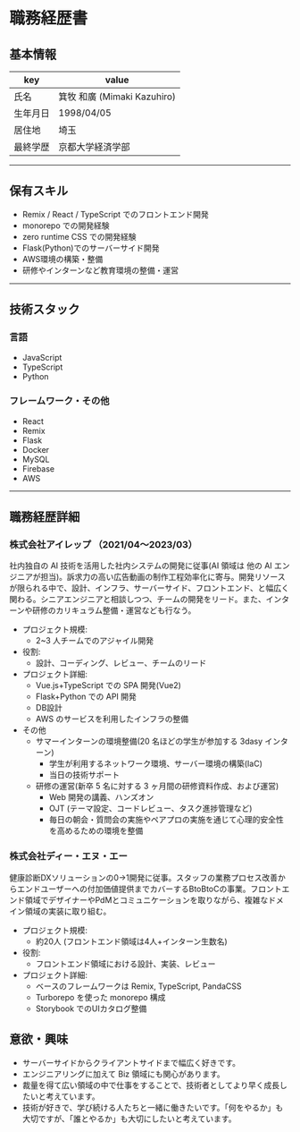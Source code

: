 # 職務経歴書

## 基本情報

| key      | value                       |
| -------- | --------------------------- |
| 氏名     | 箕牧 和廣 (Mimaki Kazuhiro) |
| 生年月日 | 1998/04/05                  |
| 居住地   | 埼玉                        |
| 最終学歴 | 京都大学経済学部            |

---

## 保有スキル

- Remix / React / TypeScript でのフロントエンド開発
- monorepo での開発経験
- zero runtime CSS での開発経験
- Flask(Python)でのサーバーサイド開発
- AWS環境の構築・整備
- 研修やインターンなど教育環境の整備・運営

---

## 技術スタック

### 言語

- JavaScript
- TypeScript
- Python

### フレームワーク・その他

- React
- Remix
- Flask
- Docker
- MySQL
- Firebase
- AWS

---

## 職務経歴詳細

### 株式会社アイレップ （2021/04〜2023/03）

社内独自の AI 技術を活用した社内システムの開発に従事(AI 領域は 他の AI エンジニアが担当)。訴求力の高い広告動画の制作工程効率化に寄与。開発リソースが限られる中で、設計、インフラ、サーバーサイド、フロントエンド、と幅広く関わる。シニアエンジニアと相談しつつ、チームの開発をリード。また、インターンや研修のカリキュラム整備・運営なども行なう。

- プロジェクト規模:
  - 2~3 人チームでのアジャイル開発
- 役割:
  - 設計、コーディング、レビュー、チームのリード
- プロジェクト詳細:
  - Vue.js+TypeScript での SPA 開発(Vue2)
  - Flask+Python での API 開発
  - DB設計
  - AWS のサービスを利用したインフラの整備
- その他
  - サマーインターンの環境整備(20 名ほどの学生が参加する 3dasy インターン)
    - 学生が利用するネットワーク環境、サーバー環境の構築(IaC)
    - 当日の技術サポート
  - 研修の運営(新卒 5 名に対する 3 ヶ月間の研修資料作成、および運営)
    - Web 開発の講義、ハンズオン
    - OJT (テーマ設定、コードレビュー、タスク進捗管理など)
    - 毎日の朝会・質問会の実施やペアプロの実施を通じて心理的安全性を高めるための環境を整備

### 株式会社ディー・エヌ・エー

健康診断DXソリューションの0->1開発に従事。スタッフの業務プロセス改善からエンドユーザーへの付加価値提供までカバーするBtoBtoCの事業。フロントエンド領域でデザイナーやPdMとコミュニケーションを取りながら、複雑なドメイン領域の実装に取り組む。

- プロジェクト規模:
  - 約20人 (フロントエンド領域は4人+インターン生数名)
- 役割:
  - フロントエンド領域における設計、実装、レビュー
- プロジェクト詳細:
  - ベースのフレームワークは Remix, TypeScript, PandaCSS
  - Turborepo を使った monorepo 構成
  - Storybook でのUIカタログ整備

## 意欲・興味

- サーバーサイドからクライアントサイドまで幅広く好きです。
- エンジニアリングに加えて Biz 領域にも関心があります。
- 裁量を得て広い領域の中で仕事をすることで、技術者としてより早く成長したいと考えています。
- 技術が好きで、学び続ける人たちと一緒に働きたいです。「何をやるか」も大切ですが、「誰とやるか」も大切にしたいと考えています。
